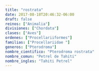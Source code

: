 ```yaml
---
title: "rostrata"
date: 2017-08-18T20:46:32-06:00
draft: false
reinos: ["Animalia"]
divisiones: ["Chordata"]
clases: ["Aves"]
ordenes: ["Procellariiformes"]
familias: ["Procellariidae "]
generos: ["Pterodroma"]
nombre_cientifico: "Pterodroma rostrata"
nombre_comun: "Petrel de Tahiti"
nombre_ingles: "Tahiti Petrel"
---
```

